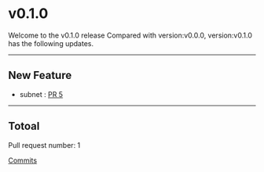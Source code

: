 
# v0.1.0
Welcome to the v0.1.0 release 
Compared with version:v0.0.0, version:v0.1.0 has the following updates.

***

## New Feature

* subnet : [PR 5](https://github.com/infrastructure-io/topohub/pull/5)



***

## Totoal 

Pull request number: 1

[ Commits ](https://github.com/infrastructure-io/topohub/compare/v0.0.0...v0.1.0)
